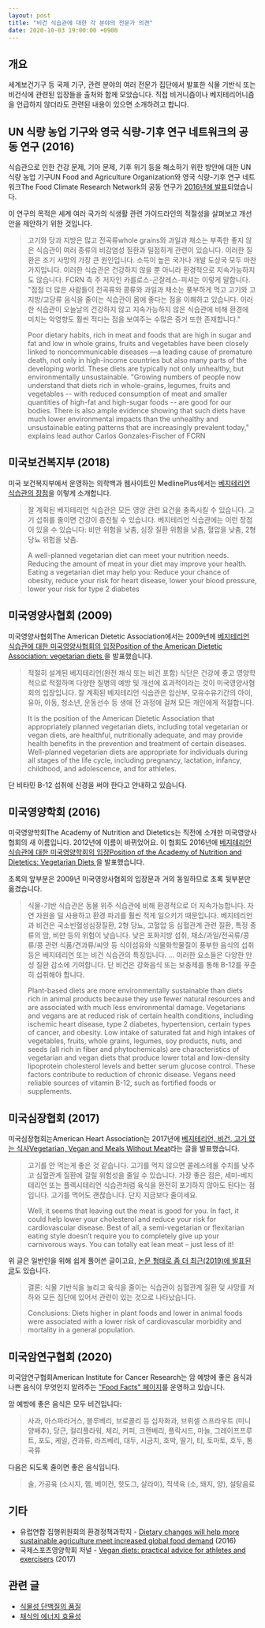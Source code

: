 ```yaml
---
layout: post
title: "비건 식습관에 대한 각 분야의 전문가 의견"
date: 2020-10-03 19:00:00 +0900
---
```

## 개요

세계보건기구 등 국제 기구, 관련 분야의 여러 전문가 집단에서 발표한 식물 기반식 또는 비건식에 관련된 입장들을 출처와 함께 모았습니다. 직접 비거니즘이나 베지테리어니즘을 언급하지 않더라도 관련된 내용이 있으면 소개하려고 합니다.

## UN 식량 농업 기구와 영국 식량-기후 연구 네트워크의 공동 연구 (2016)

식습관으로 인한 건강 문제, 기아 문제, 기후 위기 등을 해소하기 위한 방안에 대한 UN 식량 농업 기구UN Food and Agriculture Organization와 영국 식량-기후 연구 네트워크The Food Climate Research Network의 공동 연구가 [2016년에 발표](http://www.fao.org/3/a-i5640e.pdf)되었습니다.

이 연구의 목적은 세계 여러 국가의 식생활 관련 가이드라인의 적절성을 살펴보고 개선안을 제안하기 위한 것입니다.

> 고기와 당과 지방은 많고 전곡류whole grains와 과일과 채소는 부족한 좋지 않은 식습관이 여러 종류의 비감염성 질환과 밀접하게 관련이 있습니다. 이러한 질환은 조기 사망의 가장 큰 원인입니다. 소득이 높은 국가나 개발 도상국 모두 마찬가지입니다. 이러한 식습관은 건강하지 않을 뿐 아니라 환경적으로 지속가능하지도 않습니다. FCRN 측 주 저자인 카를로스-곤잘레스-피셔는 이렇게 말합니다. "점점 더 많은 사람들이 전곡류와 콩류와 과일과 채소는 풍부하게 먹고 고기와 고지방/고당류 음식을 줄이는 식습관이 몸에 좋다는 점을 이해하고 있습니다. 이러한 식습관이 오늘날의 건강하지 않고 지속가능하지 않은 식습관에 비해 환경에 미치는 악영향도 훨씬 적다는 점을 보여주는 수많은 증거 또한 존재합니다."
>
> Poor dietary habits, rich in meat and foods that are high in sugar and fat and low in whole grains, fruits and vegetables have been closely linked to noncommunicable diseases —a leading cause of premature death, not only in high-income countries but also many parts of the developing world. These diets are typically not only unhealthy, but environmentally unsustainable. "Growing numbers of people now understand that diets rich in whole-grains, legumes, fruits and vegetables -- with reduced consumption of meat  and smaller quantities of high-fat and high-sugar foods -- are good for our bodies. There is also ample evidence showing that such diets have much lower environmental impacts than the unhealthy and unsustainable eating patterns that are increasingly prevalent today," explains lead author Carlos Gonzales-Fischer of FCRN

## 미국보건복지부 (2018)

미국 보건복지부에서 운영하는 의학백과 웹사이트인 MedlinePlus에서는 [베지테리언 식습관의 장점](https://medlineplus.gov/ency/article/002465.htm)을 이렇게 소개합니다.

> 잘 계획된 베지테리언 식습관은 모든 영양 관련 요건을 충족시킬 수 있습니다. 고기 섭취를 줄이면 건강이 증진될 수 있습니다. 베지테리언 식습관에는 이런 장점이 있을 수 있습니다: 비만 위험을 낮춤, 심장 질환 위험을 낮츰, 혈압을 낮춤, 2형 당뇨 위험을 낮춤.
>
> A well-planned vegetarian diet can meet your nutrition needs. Reducing the amount of meat in your diet may improve your health. Eating a vegetarian diet may help you: Reduce your chance of obesity, reduce your risk for heart disease, lower your blood pressure, lower your risk for type 2 diabetes

## 미국영양사협회 (2009)

미국영양사협회The American Dietetic Association에서는 2009년에 [베지테리언 식습관에 대한 미국영양사협회의 입장Position of the American Dietetic Association: vegetarian diets
](https://pubmed.ncbi.nlm.nih.gov/19562864/)을 발표했습니다.

> 적절히 설계된 베지테리언(완전 채식 또는 비건 포함) 식단은 건강에 좋고 영양학적으로 적절하며 다양한 질병의 예방 및 개선에 효과적이라는 것이 미국영양사협회의 입장입니다. 잘 계획된 베지테리언 식습관은 임산부, 모유수유기간의 아이, 유아, 아동, 청소년, 운동선수 등 생애 전 과정에 걸쳐 모든 개인에게 적절합니다.
>
> It is the position of the American Dietetic Association that appropriately planned vegetarian diets, including total vegetarian or vegan diets, are healthful, nutritionally adequate, and may provide health benefits in the prevention and treatment of certain diseases. Well-planned vegetarian diets are appropriate for individuals during all stages of the life cycle, including pregnancy, lactation, infancy, childhood, and adolescence, and for athletes.

단 비타민 B-12 섭취에 신경을 써야 한다고 안내하고 있습니다.

## 미국영양학회 (2016)

미국영양학회The Academy of Nutrition and Dietetics는 직전에 소개한 미국영양사협회의 새 이름입니다. 2012년에 이름이 바뀌었어요. 이 협회도 2016년에 [베지테리언 식습관에 대한 미국영양학회의 입장Position of the Academy of Nutrition and Dietetics: Vegetarian Diets
](https://pubmed.ncbi.nlm.nih.gov/27886704/)을 발표했습니다.

초록의 앞부분은 2009년 미국영양사협회의 입장문과 거의 동일하므로 초록 뒷부분만 옮겼습니다.

> 식물-기반 식습관은 동물 위주 식습관에 비해 환경적으로 더 지속가능합니다. 자연 자원을 덜 사용하고 환경 파괴를 훨씬 적게 일으키기 때문입니다. 베지테리언과 비건은 국소빈혈성심장질환, 2형 당뇨, 고혈압 등 심혈관계 관련 질환, 특정 종류의 암, 비만 등의 위험이 낮습니다. 낮은 포화지방 섭취, 채소/과일/전곡류/콩류/콩 관련 식품/견과류/씨앗 등 식이섬유와 식물화학물질이 풍부한 음식의 섭취 등은 베지테리언 또는 비건 식습관의 특징입니다. ... 이러한 요소들은 다양한 만성 질환 감소에 기여합니다. 단 비건은 강화음식 또는 보충제를 통해 B-12를 꾸준히 섭취해야 합니다.
>
> Plant-based diets are more environmentally sustainable than diets rich in animal products because they use fewer natural resources and are associated with much less environmental damage. Vegetarians and vegans are at reduced risk of certain health conditions, including ischemic heart disease, type 2 diabetes, hypertension, certain types of cancer, and obesity. Low intake of saturated fat and high intakes of vegetables, fruits, whole grains, legumes, soy products, nuts, and seeds (all rich in fiber and phytochemicals) are characteristics of vegetarian and vegan diets that produce lower total and low-density lipoprotein cholesterol levels and better serum glucose control. These factors contribute to reduction of chronic disease. Vegans need reliable sources of vitamin B-12, such as fortified foods or supplements.

## 미국심장협회 (2017)

미국심장협회는American Heart Association는 2017년에 [베지테리언, 비건, 고기 없는 식사Vegetarian, Vegan and Meals Without Meat](https://www.heart.org/en/healthy-living/healthy-eating/eat-smart/nutrition-basics/vegetarian-vegan-and-meals-without-meat)라는 글을 발표했습니다.

> 고기를 안 먹는게 좋은 것 같습니다. 고기를 먹지 않으면 콜레스테롤 수치를 낮추고 심혈관계 질환에 걸릴 위험성을 줄일 수 있습니다. 가장 좋은 점은, 세미-베지테리언 또는 플렉시테리언 식습관처럼 육식을 완전히 포기하지 않아도 된다는 점입니다. 고기를 먹어도 괜찮습니다. 단지 지금보다 줄이세요.
>
> Well, it seems that leaving out the meat is good for you. In fact, it could help lower your cholesterol and reduce your risk for cardiovascular disease. Best of all, a semi-vegetarian or flexitarian eating style doesn’t require you to completely give up your carnivorous ways. You can totally eat lean meat – just less of it!

위 글은 일반인을 위해 쉽게 풀어쓴 글이고요, [논문 형태로 좀 더 최근(2019)에 발표된 글](https://www.ahajournals.org/doi/10.1161/JAHA.119.012865)도 있습니다.

> 결론: 식물 기반식을 늘리고 육식을 줄이는 식습관이 심혈관계 질환 및 사망률 저하와 모든 집단에 있어서 관련이 있는 것으로 나타났습니다.
>
> Conclusions: Diets higher in plant foods and lower in animal foods were associated with a lower risk of cardiovascular morbidity and mortality in a general population.

## 미국암연구협회 (2020)

미국암연구협회American Institute for Cancer Research는 암 예방에 좋은 음식과 나쁜 음식이 무엇인지 알려주는 ["Food Facts" 페이지](https://www.aicr.org/cancer-prevention/food-facts/)를 운영하고 있습니다.

암 예방에 좋은 음식은 모두 비건입니다:

> 사과, 아스파라거스, 블루베리, 브로콜리 등 십자화과, 브뤼셀 스프라우트 (미니 양배추), 당근, 컬리플라워, 체리, 커피, 크랜베리, 플락시드, 마늘, 그레이프프루트, 포도, 케일, 견과류, 라즈베리, 대두, 시금치, 호박, 딸기, 티, 토마토, 호두, 통곡류

다음은 되도록 줄이면 좋은 음식입니다.

> 술, 가공육 (소시지, 햄, 베이컨, 핫도그, 살라미), 적색육 (소, 돼지, 양), 설탕음료

## 기타

* 유럽연합 집행위원회의 환경정책과학지 - [Dietary changes will help more sustainable agriculture meet increased global food demand](https://ec.europa.eu/environment/integration/research/newsalert/pdf/dietary_changes_sustainable_agriculture_increased_global_food_demand_478na1_en.pdf) (2016)
* 국제스포츠영양학회 저널 - [Vegan diets: practical advice for athletes and exercisers](https://jissn.biomedcentral.com/articles/10.1186/s12970-017-0192-9) (2017)

## 관련 글

* [식물성 단백질의 품질](/2020/10/02/quality-of-plant-based-protein.html)
* [채식의 에너지 효율성](/2020/03/15/efficiency-of-vegan-diet.html)

